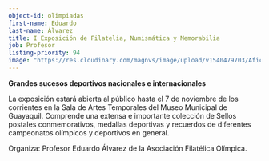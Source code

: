 ```yaml
---
object-id: olimpiadas
first-name: Eduardo
last-name: Álvarez
title: I Exposición de Filatelia, Numismática y Memorabilia
job: Profesor
listing-priority: 94
image: "https://res.cloudinary.com/magnvs/image/upload/v1540479703/Afiche_Filatelia_mhnehl.jpg"
---
```

**Grandes sucesos deportivos nacionales e internacionales**  

La exposición estará abierta al público hasta el 7 de noviembre de los corrientes en la Sala de Artes Temporales del Museo Municipal de Guayaquil. Comprende una extensa e importante colección de Sellos postales conmemorativos, medallas deportivas y recuerdos de diferentes campeonatos olímpicos y deportivos en general. 

Organiza: Profesor Eduardo Álvarez de la Asociación Filatélica Olímpica.
